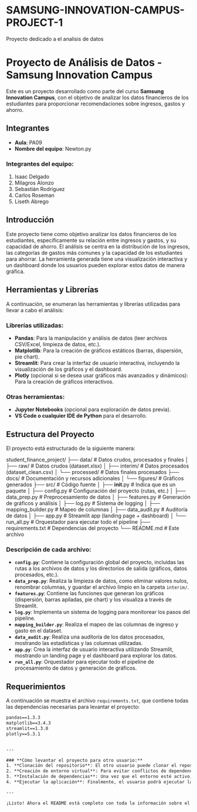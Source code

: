 # SAMSUNG-INNOVATION-CAMPUS-PROJECT-1
Proyecto dedicado a el analisis de datos

# Proyecto de Análisis de Datos - Samsung Innovation Campus

Este es un proyecto desarrollado como parte del curso **Samsung Innovation Campus**, con el objetivo de analizar los datos financieros de los estudiantes para proporcionar recomendaciones sobre ingresos, gastos y ahorro.

## Integrantes

- **Aula**: PA09
- **Nombre del equipo**: Newton.py

### Integrantes del equipo:

1. Isaac Delgado
2. Milagros Alonzo
3. Sebastián Rodriguez
4. Carlos Roseman
5. Liseth Abrego

## Introducción

Este proyecto tiene como objetivo analizar los datos financieros de los estudiantes, específicamente su relación entre ingresos y gastos, y su capacidad de ahorro. El análisis se centra en la distribución de los ingresos, las categorías de gastos más comunes y la capacidad de los estudiantes para ahorrar. La herramienta generada tiene una visualización interactiva y un dashboard donde los usuarios pueden explorar estos datos de manera gráfica.

## Herramientas y Librerías

A continuación, se enumeran las herramientas y librerías utilizadas para llevar a cabo el análisis:

### **Librerías utilizadas**:

- **Pandas**: Para la manipulación y análisis de datos (leer archivos CSV/Excel, limpieza de datos, etc.).
- **Matplotlib**: Para la creación de gráficos estáticos (barras, dispersión, pie chart).
- **Streamlit**: Para crear la interfaz de usuario interactiva, incluyendo la visualización de los gráficos y el dashboard.
- **Plotly** (opcional si se desea usar gráficos más avanzados y dinámicos): Para la creación de gráficos interactivos.

### **Otras herramientas**:

- **Jupyter Notebooks** (opcional para exploración de datos previa).
- **VS Code o cualquier IDE de Python** para el desarrollo.

## Estructura del Proyecto

El proyecto está estructurado de la siguiente manera:

student_finance_project/
├── data/                        # Datos crudos, procesados y finales
│   ├── raw/                     # Datos crudos (dataset.xlsx)
│   ├── interim/                 # Datos procesados (dataset_clean.csv)
│   └── processed/               # Datos finales procesados
├── docs/                        # Documentación y recursos adicionales
│   └── figures/                 # Gráficos generados
├── src/                         # Código fuente
│   ├── __init__.py              # Indica que es un paquete
│   ├── config.py                # Configuración del proyecto (rutas, etc.)
│   ├── data_prep.py             # Preprocesamiento de datos
│   ├── features.py              # Generación de gráficos y análisis
│   ├── log.py                   # Sistema de logging
│   ├── mapping_builder.py       # Mapeo de columnas
│   ├── data_audit.py            # Auditoría de datos
│   ├── app.py                   # Streamlit app (landing page + dashboard)
│   └── run_all.py               # Orquestador para ejecutar todo el pipeline
├── requirements.txt             # Dependencias del proyecto
└── README.md                    # Este archivo




### **Descripción de cada archivo**:

- **`config.py`**: Contiene la configuración global del proyecto, incluidas las rutas a los archivos de datos y los directorios de salida (gráficos, datos procesados, etc.).
- **`data_prep.py`**: Realiza la limpieza de datos, como eliminar valores nulos, renombrar columnas, y guardar el archivo limpio en la carpeta `interim/`.
- **`features.py`**: Contiene las funciones que generan los gráficos (dispersión, barras apiladas, pie chart) y los visualiza a través de Streamlit.
- **`log.py`**: Implementa un sistema de logging para monitorear los pasos del pipeline.
- **`mapping_builder.py`**: Realiza el mapeo de las columnas de ingreso y gasto en el dataset.
- **`data_audit.py`**: Realiza una auditoría de los datos procesados, mostrando las estadísticas y las columnas utilizadas.
- **`app.py`**: Crea la interfaz de usuario interactiva utilizando Streamlit, mostrando un landing page y el dashboard para explorar los datos.
- **`run_all.py`**: Orquestador para ejecutar todo el pipeline de procesamiento de datos y generación de gráficos.

## Requerimientos

A continuación se muestra el archivo `requirements.txt`, que contiene todas las dependencias necesarias para levantar el proyecto:

```txt
pandas==1.3.3
matplotlib==3.4.3
streamlit==1.3.0
plotly==5.3.1


---

### **Cómo levantar el proyecto para otro usuario:**
1. **Clonación del repositorio**: El otro usuario puede clonar el repositorio usando Git.
2. **Creación de entorno virtual**: Para evitar conflictos de dependencias, se recomienda usar un entorno virtual (como se describe en los pasos anteriores).
3. **Instalación de dependencias**: Una vez que el entorno esté activo, instalar las dependencias del proyecto.
4. **Ejecutar la aplicación**: Finalmente, el usuario podrá ejecutar la aplicación con `streamlit run src/app.py`.

---

¡Listo! Ahora el README está completo con toda la información sobre el proyecto, los archivos y cómo levantarlo. Si tienes más dudas o necesitas ajustar algo más, ¡dímelo!




